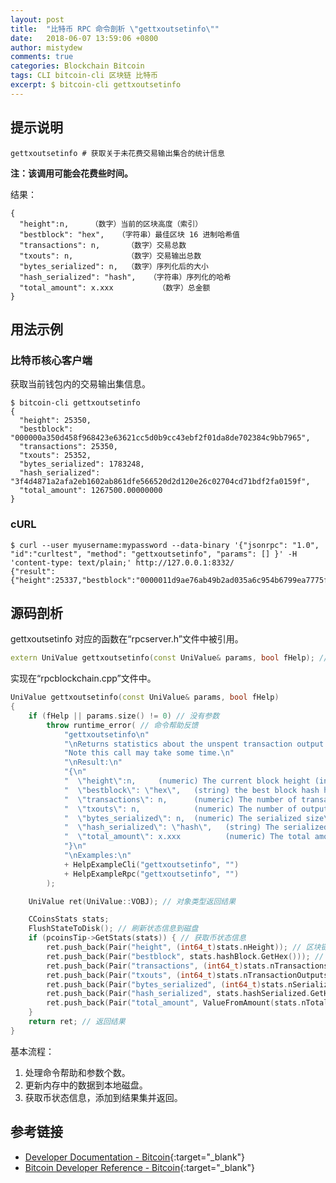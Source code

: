 ```yaml
---
layout: post
title:  "比特币 RPC 命令剖析 \"gettxoutsetinfo\""
date:   2018-06-07 13:59:06 +0800
author: mistydew
comments: true
categories: Blockchain Bitcoin
tags: CLI bitcoin-cli 区块链 比特币
excerpt: $ bitcoin-cli gettxoutsetinfo
---
```

## 提示说明

```shell
gettxoutsetinfo # 获取关于未花费交易输出集合的统计信息
```

**注：该调用可能会花费些时间。**

结果：<br>
```shell
{
  "height":n,     （数字）当前的区块高度（索引）
  "bestblock": "hex",   （字符串）最佳区块 16 进制哈希值
  "transactions": n,      （数字）交易总数
  "txouts": n,            （数字）交易输出总数
  "bytes_serialized": n,  （数字）序列化后的大小
  "hash_serialized": "hash",   （字符串）序列化的哈希
  "total_amount": x.xxx          （数字）总金额
}
```

## 用法示例

### 比特币核心客户端

获取当前钱包内的交易输出集信息。

```shell
$ bitcoin-cli gettxoutsetinfo
{
  "height": 25350,
  "bestblock": "000000a350d458f968423e63621cc5d0b9cc43ebf2f01da8de702384c9bb7965",
  "transactions": 25350,
  "txouts": 25352,
  "bytes_serialized": 1783248,
  "hash_serialized": "3f4d4871a2afa2eb1602ab861dfe566520d2d120e26c02704cd71bdf2fa0159f",
  "total_amount": 1267500.00000000
}
```

### cURL

```shell
$ curl --user myusername:mypassword --data-binary '{"jsonrpc": "1.0", "id":"curltest", "method": "gettxoutsetinfo", "params": [] }' -H 'content-type: text/plain;' http://127.0.0.1:8332/
{"result":{"height":25337,"bestblock":"0000011d9ae76ab49b2ad035a6c954b6799ea7775fb1d002544a9e004fd13a03","transactions":25337,"txouts":25339,"bytes_serialized":1782325,"hash_serialized":"488680b4d72b1954ec6d78872d27530f71d5e80421c59208894a786cc4e6b009","total_amount":1266850.00000000},"error":null,"id":"curltest"}
```

## 源码剖析
gettxoutsetinfo 对应的函数在“rpcserver.h”文件中被引用。

```cpp
extern UniValue gettxoutsetinfo(const UniValue& params, bool fHelp); // 获取交易输出集合信息
```

实现在“rpcblockchain.cpp”文件中。

```cpp
UniValue gettxoutsetinfo(const UniValue& params, bool fHelp)
{
    if (fHelp || params.size() != 0) // 没有参数
        throw runtime_error( // 命令帮助反馈
            "gettxoutsetinfo\n"
            "\nReturns statistics about the unspent transaction output set.\n"
            "Note this call may take some time.\n"
            "\nResult:\n"
            "{\n"
            "  \"height\":n,     (numeric) The current block height (index)\n"
            "  \"bestblock\": \"hex\",   (string) the best block hash hex\n"
            "  \"transactions\": n,      (numeric) The number of transactions\n"
            "  \"txouts\": n,            (numeric) The number of output transactions\n"
            "  \"bytes_serialized\": n,  (numeric) The serialized size\n"
            "  \"hash_serialized\": \"hash\",   (string) The serialized hash\n"
            "  \"total_amount\": x.xxx          (numeric) The total amount\n"
            "}\n"
            "\nExamples:\n"
            + HelpExampleCli("gettxoutsetinfo", "")
            + HelpExampleRpc("gettxoutsetinfo", "")
        );

    UniValue ret(UniValue::VOBJ); // 对象类型返回结果

    CCoinsStats stats;
    FlushStateToDisk(); // 刷新状态信息到磁盘
    if (pcoinsTip->GetStats(stats)) { // 获取币状态信息
        ret.push_back(Pair("height", (int64_t)stats.nHeight)); // 区块链高度
        ret.push_back(Pair("bestblock", stats.hashBlock.GetHex())); // 最佳区块哈希
        ret.push_back(Pair("transactions", (int64_t)stats.nTransactions)); // 交易数
        ret.push_back(Pair("txouts", (int64_t)stats.nTransactionOutputs)); // 交易输出数
        ret.push_back(Pair("bytes_serialized", (int64_t)stats.nSerializedSize)); // 序列化的字节大小
        ret.push_back(Pair("hash_serialized", stats.hashSerialized.GetHex())); // 序列化的哈希
        ret.push_back(Pair("total_amount", ValueFromAmount(stats.nTotalAmount))); // 总金额
    }
    return ret; // 返回结果
}
```

基本流程：
1. 处理命令帮助和参数个数。
2. 更新内存中的数据到本地磁盘。
3. 获取币状态信息，添加到结果集并返回。

## 参考链接

* [Developer Documentation - Bitcoin](https://bitcoin.org/en/developer-documentation){:target="_blank"}
* [Bitcoin Developer Reference - Bitcoin](https://bitcoin.org/en/developer-reference#gettxoutsetinfo){:target="_blank"}
